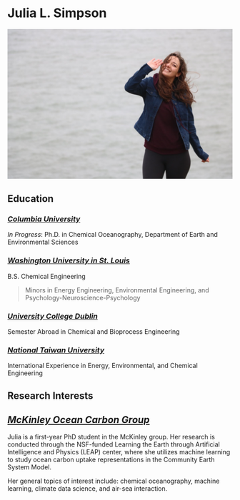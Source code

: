 <!-- Create a Dummy Resume Repository

Use JupyterLab to launch a terminal and use the terminal to do the following tasks:

Create a new directory called resume within your home directory
Create an empty file within this directory called Readme.md
Now use JupyterLab to edit the file:

Navigate to the directory in the file browser
Open Readme.md in the text editor
Open Readme.md in in Markdown Preview 
Arrange these files side-by-side so you can see your document rendered
Edit the file in the editor. Add the following information:
Top level heading with your name
An image. It can be a photo of you or, if you prefer, a photo of your spirit animal.
Secondary heading entitled “Education”
A list of schools you attended, hyperlinked to the websites of those insitutions
Save the file -->

# Julia L. Simpson

![JuliaPhoto](JuliaPhoto.png) <!-- Question: why does this not work with resume/JuliaPhoto.png? -->

## Education
### [*Columbia University*](https://www.columbia.edu)
*In Progress*: Ph.D. in Chemical Oceanography, Department of Earth and Environmental Sciences

### [*Washington University in St. Louis*](https://wustl.edu) <!--To create a link, enclose the link text in brackets (e.g., [Duck Duck Go]) and then follow it immediately with the URL in parentheses (e.g., (https://duckduckgo.com)).-->
B.S. Chemical Engineering
> Minors in Energy Engineering, Environmental Engineering, and Psychology-Neuroscience-Psychology

### [*University College Dublin*](https://www.ucd.ie)
Semester Abroad in Chemical and Bioprocess Engineering

### [*National Taiwan University*](https://www.ntu.edu.tw/english/)
International Experience in Energy, Environmental, and Chemical Engineering

<!--Now go back to the terminal and do the following:

Initialize a new git repository in the resume directory: git init (after cd resume and ls to be sure in resume directory)
Add the Readme.md file to the repository: git add 
Create a new commit with a commit message: git commit GOT ERROR, had to write it config --global user.name "jls2391@columbia.edu" then just added test commit one to new screen, escape shift Z shift Z to exit
Check the git log to see your commit history : git log, confirm worked, test commit one there--> 

<!--
Go to GitHub and create a new public repository entitled resume
Push your local resume repository to GitHub following the instructions.
View your online resume at http://github.com/<your github username>/resume
Finally, go back to the editor and add a new subsection called “Research Interests” to your Readme.md file. Update your local git repository and push your changes to GitHub. Verify that the remote repository is updated.

To “hand in” this part of the assignment, put a link to it in the Readme.md file in the next part. -->
## Research Interests
## [*McKinley Ocean Carbon Group*](https://galenmckinley.github.io)
Julia is a first-year PhD student in the McKinley group. Her research is conducted through the NSF-funded Learning the Earth through Artificial Intelligence and Physics (LEAP) center, where she utilizes machine learning to study ocean carbon uptake representations in the Community Earth System Model.

Her general topics of interest include: chemical oceanography, machine learning, climate data science, and air-sea interaction.

<!--Create your Assignments Repository

Now that you know how to create a git repository, you should create your assignments repository.

Create a new directory called rces-assignments in your home directory.
Create a Readme.md markdown file that contains your name and a link to your “resume” repo.
Initialize a new git repository
Add the file and make your first commit
Create a new private repository on GitHub called rces-assignments. (Call it exactly like that. Do not vary the spelling, capitalization, or punctuation.)
Push your rces-assignments repository to GitHub
On GitHub, go to “settings” -> “collaborators” and add tjcrone and cjuang.
Push new commits to this repository whenever you are ready to hand in your assignments
git remote add origin https://github.com/juliasimpson97/resume.git
git branch -M main
git push -u origin main 
git remote set-url origin git@github.com:juliasimpson97/resume.git then git remote -v